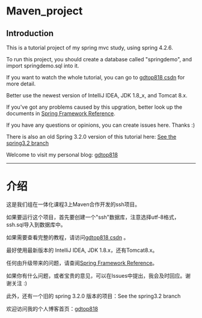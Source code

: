 # Maven_project
## Introduction
This is a tutorial project of my spring mvc study, using spring 4.2.6.

To run this project, you should create a database called "springdemo", and import springdemo.sql into it.

If you want to watch the whole tutorial, you can go to [gdtop818 csdn](https://blog.csdn.net/weixin_37993251) for more detail.

Better use the newest version of IntelliJ IDEA, JDK 1.8_x, and Tomcat 8.x.

If you've got any problems caused by this upgration, better look up the documents in [Spring Framework Reference](http://docs.spring.io/spring/docs/4.3.0.BUILD-SNAPSHOT/spring-framework-reference/htmlsingle/).

If you have any questions or opinions, you can create issues here. Thanks :)

There is also an old Spring 3.2.0 version of this tutorial here: [See the spring3.2 branch](https://github.com/gdtop818/Maven_project/tree/spring3.2)

Welcome to visit my personal blog: [gdtop818](https://blog.csdn.net/weixin_37993251)

---

# 介绍

这是我们组在一体化课程3上Maven合作开发的ssh项目。

如果要运行这个项目，首先要创建一个"ssh"数据库，注意选择utf-8格式，ssh.sql导入到数据库中。

如果需要查看完整的教程，请访问[gdtop818 csdn](https://blog.csdn.net/weixin_37993251) 。

最好使用最新版本的 IntelliJ IDEA, JDK 1.8.x，还有Tomcat8.x。

任何由升级带来的问题，请查阅[Spring Framework Reference](http://docs.spring.io/spring/docs/4.3.0.BUILD-SNAPSHOT/spring-framework-reference/htmlsingle/)。

如果你有什么问题，或者宝贵的意见，可以在Issues中提出，我会及时回应。谢谢关注 :)

此外，还有一个旧的 spring 3.2.0 版本的项目：See the spring3.2 branch

欢迎访问我的个人博客首页：[gdtop818](https://blog.csdn.net/weixin_37993251)
